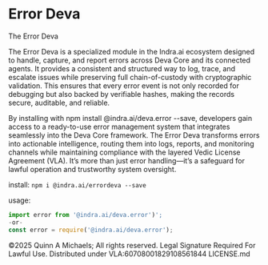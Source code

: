 # Error Deva

The Error Deva

The Error Deva is a specialized module in the Indra.ai ecosystem designed to handle, capture, and report errors across Deva Core and its connected agents. It provides a consistent and structured way to log, trace, and escalate issues while preserving full chain-of-custody with cryptographic validation. This ensures that every error event is not only recorded for debugging but also backed by verifiable hashes, making the records secure, auditable, and reliable.

By installing with npm install @indra.ai/deva.error --save, developers gain access to a ready-to-use error management system that integrates seamlessly into the Deva Core framework. The Error Deva transforms errors into actionable intelligence, routing them into logs, reports, and monitoring channels while maintaining compliance with the layered Vedic License Agreement (VLA). It’s more than just error handling—it’s a safeguard for lawful operation and trustworthy system oversight.

install: `npm i @indra.ai/errordeva --save`

usage: 
```js
import error from '@indra.ai/deva.error')';
-or-
const error = require('@indra.ai/deva.error');
```

©2025 Quinn A Michaels; All rights reserved. 
Legal Signature Required For Lawful Use.
Distributed under VLA:60708001829108561844 LICENSE.md
